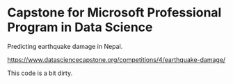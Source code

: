 # Capstone for Microsoft Professional Program in Data Science
Predicting earthquake damage in Nepal.  

https://www.datasciencecapstone.org/competitions/4/earthquake-damage/  

This code is a bit dirty.
